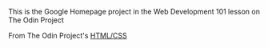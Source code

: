 This is the Google Homepage project in the Web Development 101 lesson on The Odin Project

From The Odin Project's [HTML/CSS](http://www.theodinproject.com/web-development-101/html-css)